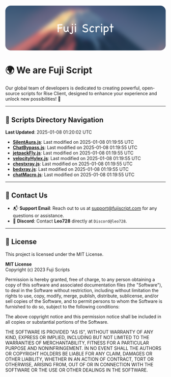 ![Banner](.github/b.webp)

# 🌍 **We are Fuji Script**

Our global team of developers is dedicated to creating powerful, open-source scripts for Rise Client, designed to enhance your experience and unlock new possibilities! 🌟

---
<!-- SCRIPTS_NAVIGATION_START -->
## 📂 **Scripts Directory Navigation**

**Last Updated**: 2025-01-08 01:20:02 UTC

- **[SilentAura.js](scripts/SilentAura.js)**: Last modified on 2025-01-08 01:19:55 UTC
- **[ChatBypass.js](scripts/ChatBypass.js)**: Last modified on 2025-01-08 01:19:55 UTC
- **[jetpackFly.js](scripts/jetpackFly.js)**: Last modified on 2025-01-08 01:19:55 UTC
- **[velocityHylex.js](scripts/velocityHylex.js)**: Last modified on 2025-01-08 01:19:55 UTC
- **[chestxray.js](scripts/chestxray.js)**: Last modified on 2025-01-08 01:19:55 UTC
- **[bedxray.js](scripts/bedxray.js)**: Last modified on 2025-01-08 01:19:55 UTC
- **[chatMacro.js](scripts/chatMacro.js)**: Last modified on 2025-01-08 01:19:55 UTC

<!-- SCRIPTS_NAVIGATION_END -->

---

## 💬 **Contact Us**  
- 📬 **Support Email**: Reach out to us at [support@fujiscript.com](mailto:support@fujiscript.com) for any questions or assistance.  
- 💬 **Discord**: Contact **Leo728** directly at `Discord@leo728`.

---

## 📜 **License**

This project is licensed under the MIT License.  

**MIT License**  
Copyright (c) 2023 Fuji Scripts  

Permission is hereby granted, free of charge, to any person obtaining a copy of this software and associated documentation files (the "Software"), to deal in the Software without restriction, including without limitation the rights to use, copy, modify, merge, publish, distribute, sublicense, and/or sell copies of the Software, and to permit persons to whom the Software is furnished to do so, subject to the following conditions:  

The above copyright notice and this permission notice shall be included in all copies or substantial portions of the Software.  

THE SOFTWARE IS PROVIDED "AS IS", WITHOUT WARRANTY OF ANY KIND, EXPRESS OR IMPLIED, INCLUDING BUT NOT LIMITED TO THE WARRANTIES OF MERCHANTABILITY, FITNESS FOR A PARTICULAR PURPOSE AND NONINFRINGEMENT. IN NO EVENT SHALL THE AUTHORS OR COPYRIGHT HOLDERS BE LIABLE FOR ANY CLAIM, DAMAGES OR OTHER LIABILITY, WHETHER IN AN ACTION OF CONTRACT, TORT OR OTHERWISE, ARISING FROM, OUT OF OR IN CONNECTION WITH THE SOFTWARE OR THE USE OR OTHER DEALINGS IN THE SOFTWARE.  
